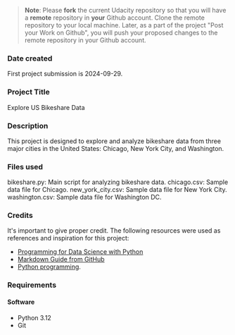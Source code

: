 >**Note**: Please **fork** the current Udacity repository so that you will have a **remote** repository in **your** Github account. Clone the remote repository to your local machine. Later, as a part of the project "Post your Work on Github", you will push your proposed changes to the remote repository in your Github account.

### Date created
First project submission is 2024-09-29.

### Project Title
Explore US Bikeshare Data

### Description
This project is designed to explore and analyze bikeshare data from three major cities in the United States: Chicago, New York City, and Washington.

### Files used
bikeshare.py: Main script for analyzing bikeshare data.
chicago.csv: Sample data file for Chicago.
new_york_city.csv: Sample data file for New York City.
washington.csv: Sample data file for Washington DC.

### Credits
It's important to give proper credit. The following resources were used as references and inspiration for this project:
- [Programming for Data Science with Python](
https://www.udacity.com/enrollment/nd104)
- [Markdown Guide from GitHub](
https://docs.github.com/en/get-started/writing-on-github/getting-started-with-writing-and-formatting-on-github/basic-writing-and-formatting-syntax)
- [Python programming](
https://docs.python.org/zh-cn/3/tutorial/index.html).

### Requirements

#### Software
- Python 3.12
- Git